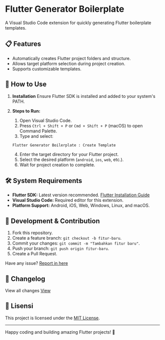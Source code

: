 # Flutter Generator Boilerplate

A Visual Studio Code extension for quickly generating Flutter boilerplate templates.

## 📋 Features

- Automatically creates Flutter project folders and structure.
- Allows target platform selection during project creation.
- Supports customizable templates.

## 🚀 How to Use

1. **Installation**
   Ensure Flutter SDK is installed and added to your system's PATH.

2. **Steps to Run:**
   1. Open Visual Studio Code.
   2. Press `Ctrl + Shift + P` or `Cmd + Shift + P` (macOS) to open Command Palette.
   3. Type and select:
   ```
   Flutter Generator Boilerplate : Create Template
   ```
   4. Enter the target directory for your Flutter project.
   5. Select the desired platform (`android`, `ios`, `web`, etc.).
   6. Wait for project creation to complete.

## 🛠 System Requirements

- **Flutter SDK:** Latest version recommended. [Flutter Installation Guide](https://flutter.dev/docs/get-started/install)
- **Visual Studio Code:** Required editor for this extension.
- **Platform Support:** Android, iOS, Web, Windows, Linux, and macOS.

## 🧰 Development & Contribution

1. Fork this repository.
2. Create a feature branch: `git checkout -b fitur-baru`.
3. Commit your changes: `git commit -m "Tambahkan fitur baru"`.
4. Push your branch: `git push origin fitur-baru`.
5. Create a Pull Request.

Have any issue? [Report in here](https://github.com/elskyseen/flutter-boilerplate-generator-extension/issues)

## 👜 Changelog
View all changes [View](CHANGELOG.md)

## 📄 Lisensi

This project is licensed under the [MIT License](LICENSE).

---

Happy coding and building amazing Flutter projects! 🎉
